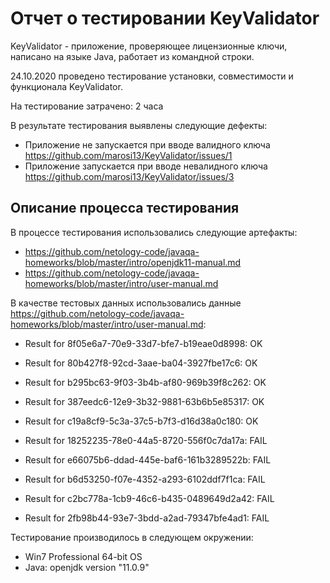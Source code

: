 ﻿# Отчет о тестировании KeyValidator

KeyValidator - приложение, проверяющее лицензионные ключи,
написано на языке Java, работает из командной строки.

24.10.2020 проведено тестирование установки, совместимости и функционала KeyValidator.

На тестирование затрачено: 2 часа

В результате тестирования выявлены следующие дефекты:
* Приложение не запускается при вводе валидного ключа https://github.com/marosi13/KeyValidator/issues/1
* Приложение запускается при вводе невалидного ключа https://github.com/marosi13/KeyValidator/issues/3

## Описание процесса тестирования

В процессе тестирования использовались следующие артефакты:
* https://github.com/netology-code/javaqa-homeworks/blob/master/intro/openjdk11-manual.md
* https://github.com/netology-code/javaqa-homeworks/blob/master/intro/user-manual.md

В качестве тестовых данных использовались данные https://github.com/netology-code/javaqa-homeworks/blob/master/intro/user-manual.md:
* Result for 8f05e6a7-70e9-33d7-bfe7-b19eae0d8998: OK
* Result for 80b427f8-92cd-3aae-ba04-3927fbe17c6: OK
* Result for b295bc63-9f03-3b4b-af80-969b39f8c262: OK
* Result for 387eedc6-12e9-3b32-9881-63b6b5e85317: OK
* Result for c19a8cf9-5c3a-37c5-b7f3-d16d38a0c180: OK

* Result for 18252235-78e0-44a5-8720-556f0c7da17a: FAIL
* Result for e66075b6-ddad-445e-baf6-161b3289522b: FAIL
* Result for b6d53250-f07e-4352-a293-6102ddf7f1ca: FAIL
* Result for c2bc778a-1cb9-46c6-b435-0489649d2a42: FAIL
* Result for 2fb98b44-93e7-3bdd-a2ad-79347bfe4ad1: FAIL

Тестирование производилось в следующем окружении:
* Win7 Professional 64-bit OS
* Java: openjdk version "11.0.9"
